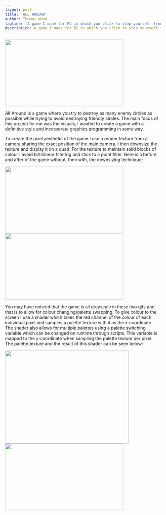 ```yaml
---
layout: post
title: 'ALL AROUND'
author: Thomas Wood
tagline: 'A game I made for PC in which you click to stop yourself from losing lives while trying to hit enemies and miss friends'
description: A game I made for PC in which you click to stop yourself from losing lives while trying to hit enemies and miss friends
---
```


<p allign="center">
  <img src="https://twood27897.github.io/assets/allaroundpalettechange.gif" width="382" height="215">

  All Around is a game where you try to destroy as many enemy circles as possible while trying to avoid destroying friendly circles. The     main focus of this project for me was the visuals, I wanted to create a game with a definitive style and incorporate graphics programming   in some way. 

  To create the pixel aesthetic of the game I use a render texture from a camera sharing the exact position of the main camera. I then       downsize the texture and display it on a quad. For the texture to maintain solid blocks of colour I avoid bi/trilinear filtering and       stick to a point filter. Here is a before and after of the game without, then with, the downsizing technique:

  <img src="https://twood27897.github.io/assets/allaroundnofilter.gif" width="382" height="215"> <img                                         src="https://twood27897.github.io/assets/allaroundfilter.gif" width="382" height="215">

  You may have noticed that the game is all greyscale in these two gifs and that is to allow for colour changing/palette swapping. To give   colour to the screen I use a shader which takes the red channel of the colour of each individual pixel and samples a palette texture with   it as the x-coordinate. The shader also allows for multiple palettes using a palette switching variable which can be changed on runtime     through scripts. This variable is mapped to the y-coordinate when sampling the palette texture per pixel. The palette texture and the       result of this shader can be seen below:

  <img src="https://twood27897.github.io/assets/palettes.png" width="400" height="300"> 
  <img src="https://twood27897.github.io/assets/allaroundpalettechange.gif" width="382" height="215">
</p>
